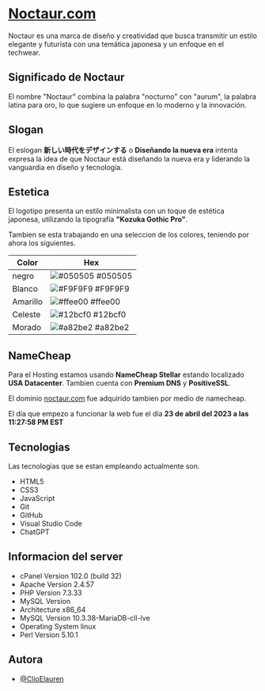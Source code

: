 # [Noctaur.com](https://noctaur.com)

Noctaur es una marca de diseño y creatividad que busca transmitir un estilo elegante y futurista con una temática japonesa y un enfoque en el techwear.

## Significado de Noctaur

El nombre "Noctaur" combina la palabra "nocturno" con "aurum", la palabra latina para oro, lo que sugiere un enfoque en lo moderno y la innovación.

## Slogan

El eslogan **新しい時代をデザインする** o **Diseñando la nueva era** intenta expresa la idea de que Noctaur está diseñando la nueva era y liderando la vanguardia en diseño y tecnología.

## Estetica

El logotipo presenta un estilo minimalista con un toque de estética japonesa, utilizando la tipografía **"Kozuka Gothic Pro"**.

Tambien se esta trabajando en una seleccion de los colores, teniendo por ahora los siguientes.

| Color    | Hex                                                              |
| -------- | ---------------------------------------------------------------- |
| negro    | ![#050505](https://via.placeholder.com/10/050505?text=+) #050505 |
| Blanco   | ![#F9F9F9](https://via.placeholder.com/10/F9F9F9?text=+) #F9F9F9 |
| Amarillo | ![#ffee00](https://via.placeholder.com/10/ffee00?text=+) #ffee00 |
| Celeste  | ![#12bcf0](https://via.placeholder.com/10/12bcf0?text=+) #12bcf0 |
| Morado   | ![#a82be2](https://via.placeholder.com/10/a82be2?text=+) #a82be2 |

## NameCheap

Para el Hosting estamos usando **NameCheap Stellar** estando localizado **USA Datacenter**. Tambien cuenta con **Premium DNS** y **PositiveSSL**.

El dominio [noctaur.com](https://noctaur.com) fue adquirido tambien por medio de namecheap.

El día que empezo a funcionar la web fue el día **23 de abril del 2023 a las 11:27:58 PM EST**

## Tecnologias

Las tecnologias que se estan empleando actualmente son.

- HTML5
- CSS3
- JavaScript
- Git
- GitHub
- Visual Studio Code
- ChatGPT

## Informacion del server

- cPanel Version 102.0 (build 32)
- Apache Version 2.4.57
- PHP Version 7.3.33
- MySQL Version
- Architecture x86_64
- MySQL Version 10.3.38-MariaDB-cll-lve
- Operating System linux
- Perl Version 5.10.1

## Autora

- [@ClioElauren](https://github.com/ClioElauren)
